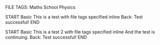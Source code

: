FILE TAGS: Maths School Physics

<!-- CARD -->

START
Basic
This is a test with file tags specified inline
Back: Test successful!
END

<!-- CARD -->

START
Basic
This is a test 2 with file tags specified inline
And the test is continuing.
Back: Test successful!
END
